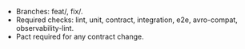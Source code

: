 - Branches: feat/<ticket>, fix/<ticket>.
- Required checks: lint, unit, contract, integration, e2e, avro-compat, observability-lint.
- Pact required for any contract change.
